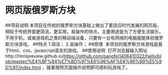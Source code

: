 # 网页版俄罗斯方块
##项目说明
  本项目在传统的俄罗斯方块基础上做出了更适应时代发展的网页版，相较于传统界面更简洁，更实用，易操作的特点。主要用途是为了方便生活娱乐，不用手机，或者游戏机之类的移动端设备，只要有一台有网络的电脑就能体验俄罗斯方块游戏。
##特点
  1.简洁；
  2.易操作；
##原理
  本项目的俄罗斯方块游戏是基于html、css、javascript语言的游戏。
##使用说明
  打开浏览器输入网址http://htmlpreview.github.io/https://github.com/pangfei1406410322/hello/blob/master/%E4%BF%84%E7%BD%97%E6%96%AF%E6%96%B9%E5%9D%97/index.html ，接着按照页面操作说明即可顺利玩游戏了。
